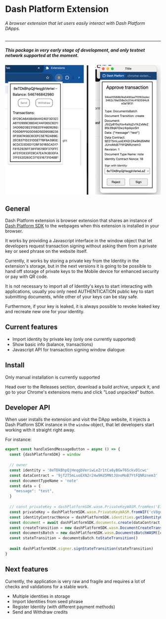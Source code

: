 # Dash Platform Extension


###### A browser extension that let users easily interact with Dash Platform DApps.

___

##### This package in very early stage of development, and only testnet network supported at the moment.

![title](assets/img/overview.png)

## General

Dash Platform extension is browser extension that shares an instance of [Dash Platform SDK](https://github.com/pshenmic/dash-platform-sdk) to the webpages when this extension is installed in your browser.

It works by providing a Javascript interface in the window object that let developers request transaction signing without asking them from a private key or seed phrase on the website itself.

Currently, it works by storing a private key from the Identity in the extension's storage, but in the next versions it is going to be possible to hand off storage of private keys to the Mobile device for enhanced security or pay with QR code.

It is not necessary to import all of Identity's keys to start interacting with applications, usually you only need AUTHENTICATION public key to start submitting documents, while other of your keys can be stay safe.

Furthermore, if your key is leaked, it is always possible to revoke leaked key and recreate new one for your identity.


## Current features

* Import identity by private key (only one currently supported)
* Show basic info (balance, transactions)
* Javascript API for transaction signing window dialogue

## Install

Only manual installation is currently supported

Head over to the Releases section, download a build archive, unpack it, and go to your Chrome's extensions menu and click "Load unpacked" button.

## Developer API

When user installs the extension and visit the DApp website, it injects a Dash Platform SDK instance in the `window` object, that let developers start working with it straight right away.

For instance:
```js
export const handleSendMessageButton = async () => {
  const {dashPlatformSDK} = window

  // owner
  const identity = '8eTDkBhpQjHeqgbVeriwLeZr1tCa6yBGw76SckvD1cwc'
  const dataContract = '9jf2T5mLuoEXN2r24w9Kd5MNtJUnoMoB7YtFQNRznem3'
  const documentTypeName = 'note'
  const data = {
    "message": "test",
  }

  // const privateKey = dashPlatformSDK.wasm.PrivateKeyWASM.fromHex('E150920AA4FD530B1AFDCA7AC939EB14D63B6D065CC88BBE1A1DF66ED593FE31')
  const privateKey = dashPlatformSDK.wasm.PrivateKeyWASM.fromWIF('cV8gdL3T1syAMbg71EY7LuJAvdyVajE2XAzkdzHTw5AHmADt1pr6')
  const identityContractNonce = dashPlatformSDK.identities.getIdentityContractNonce(identity, dataContract)
  const document = await dashPlatformSDK.documents.create(dataContract, 'note', data, identityContractNonce + 1n, identity)
  const createTransition = new dashPlatformSDK.wasm.DocumentCreateTransitionWASM(document, identityContractNonce + 1n, documentTypeName)
  const documentsBatch = new dashPlatformSDK.wasm.DocumentsBatchWASM([createTransition.toDocumentTransition()], identity, 0, 0, null)
  const stateTransition = documentsBatch.toStateTransition()

  await dashPlatformSDK.signer.signStateTransition(stateTransition)
}
```

## Next features

Currently, the application is very raw and fragile and requires a lot of checks and validations for a stable work.

* Multiple identities in storage
* Import Identities from seed phrase
* Register Identity (with different payment methods)
* Send and Withdraw credits
